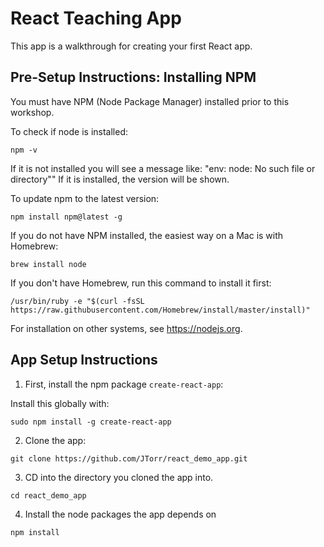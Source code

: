 React Teaching App
======

This app is a walkthrough for creating your first React app.

Pre-Setup Instructions: Installing NPM
------

You must have NPM (Node Package Manager) installed prior to this workshop.

To check if node is installed:

```
npm -v
```

If it is not installed you will see a message like:
"env: node: No such file or directory""
If it is installed, the version will be shown.

To update npm to the latest version:

```
npm install npm@latest -g
```

If you do not have NPM installed, the easiest way on a Mac is with Homebrew:

```
brew install node
```

If you don't have Homebrew, run this command to install it first:
```
/usr/bin/ruby -e "$(curl -fsSL https://raw.githubusercontent.com/Homebrew/install/master/install)"
```

For installation on other systems, see https://nodejs.org.

App Setup Instructions
------

1. First, install the npm package `create-react-app`:

 Install this globally with:

 ```
 sudo npm install -g create-react-app
 ```

2. Clone the app:

 ```
 git clone https://github.com/JTorr/react_demo_app.git
 ```

3. CD into the directory you cloned the app into.

 ```
 cd react_demo_app
 ```

4. Install the node packages the app depends on

 ```
 npm install
 ```
